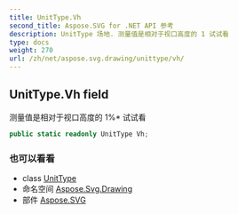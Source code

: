 ```yaml
---
title: UnitType.Vh
second_title: Aspose.SVG for .NET API 参考
description: UnitType 场地. 测量值是相对于视口高度的 1 试试看
type: docs
weight: 270
url: /zh/net/aspose.svg.drawing/unittype/vh/
---
```

## UnitType.Vh field

测量值是相对于视口高度的 1%* 试试看

```csharp
public static readonly UnitType Vh;
```

### 也可以看看

* class [UnitType](../)
* 命名空间 [Aspose.Svg.Drawing](../../unittype/)
* 部件 [Aspose.SVG](../../../)


